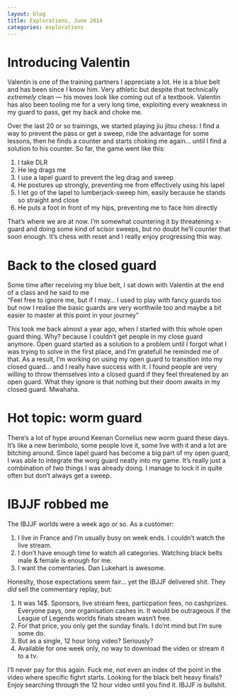 ```yaml
---
layout: blog
title: Explorations, June 2014
categories: explorations
---
```

# Introducing Valentin

Valentin is one of the training partners I appreciate a lot. He is a blue belt and has been since I know him. Very athletic but despite that technically *extremely* clean — his moves look like coming out of a textbook. Valentin has also been tooling me for a very long time, exploiting every weakness in my guard to pass, get my back and choke me.

Over the last 20 or so trainings, we started playing jiu jitsu chess: I find a way to prevent the pass or get a sweep, ride the advantage for some lessons, then he finds a counter and starts choking me again… until I find a solution to his counter. So far, the game went like this:

1. I take DLR
2. He leg drags me
3. I use a lapel guard to prevent the leg drag and sweep
4. He postures up strongly, preventing me from effectively using his lapel
5. I let go of the lapel to lumberjack-sweep him, easily because he stands so straight and close
6. He puts a foot in front of my hips, preventing me to face him directly

That’s where we are at now. I’m somewhat countering it by threatening x-guard and doing some kind of scisor sweeps, but no doubt he’ll counter that soon enough. It’s chess with reset and I really enjoy progressing this way.

# Back to the closed guard

Some time after receiving my blue belt, I sat down with Valentin at the end of a class and he said to me  
“Feel free to ignore me, but if I may… I used to play with fancy guards too but now I realise the basic guards are very worthwile too and maybe a bit easier to master at this point in your journey”

This took me back almost a year ago, when I started with this whole open guard thing. Why? because I couldn’t get people in my close guard anymore. Open guard started as a solution to a problem until I forgot what I was trying to solve in the first place, and I’m gratefull he reminded me of that. As a result, I’m working on using my open guard to transition into my closed guard… and I really have success with it. I found people are very willing to throw themselves into a closed guard if they feel threatened by an open guard. What they ignore is that nothing but their doom awaits in my closed guard. Mwahaha.

# Hot topic: worm guard

There’s a lot of hype around Keenan Cornelius new worm guard these days. It’s like a new berimbolo, some people love it, some live with it and a lot are bitching around. Since lapel guard has become a big part of my open guard, I was able to integrate the worg guard neatly into my game. It’s really just a combination of two things I was already doing. I manage to lock it in quite often but don’t always get a sweep.

# IBJJF robbed me

The IBJJF worlds were a week ago or so. As a customer:

1. I live in France and I’m usually busy on week ends. I couldn’t watch the live stream.
2. I don’t have enough time to watch all categories. Watching black belts male & female is enough for me.
3. I want the comentaries. Dan Lukehart is awesome.

Honeslty, those expectations seem fair… yet the IBJJF delivered shit. They *did* sell the commentary replay, but:

1. It was 14$. Sponsors, live stream fees, particpation fees, no cashprizes. Everyone pays, one organisation cashes in. It would be outrageous if the League of Legends worlds finals stream wasn’t free.
2. For that price, you only get the sunday finals. I do’nt mind but I’m sure some do.
3. But as a single, 12 hour long video? Seriously?
4. Available for one week only, no way to download the video or stream it to a tv.

I’ll never pay for this again. Fuck me, not even an index of the point in the video where specific fighrt starts. Looking for the black belt heavy finals? Enjoy searching through the 12 hour video until you find it. IBJJF is bullshit.